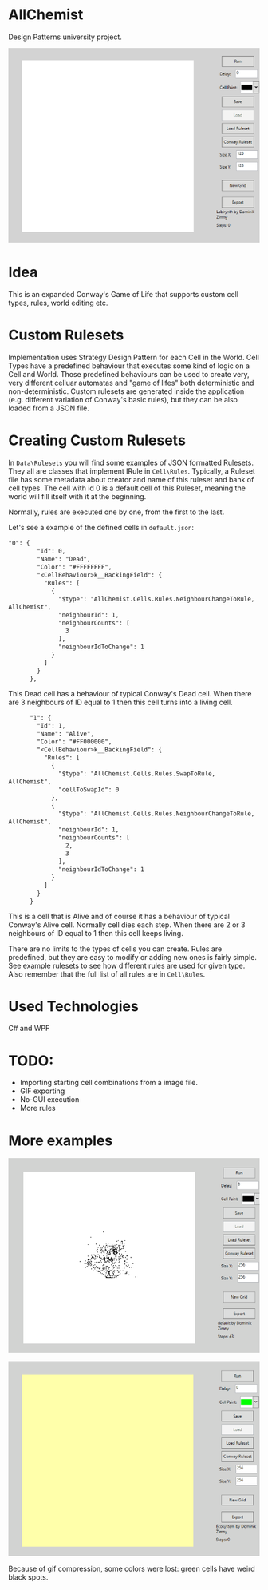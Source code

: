 # AllChemist
Design Patterns university project. 


![Example1](allchemist1_example.gif)

# Idea
This is an expanded Conway's Game of Life that supports custom cell types, rules, world editing etc.

# Custom Rulesets
Implementation uses Strategy Design Pattern for each Cell in the World. Cell Types have a predefined behaviour that executes some kind of logic on a Cell and World. Those predefined behaviours can be used to create very, very different celluar automatas and "game of lifes" both deterministic and non-deterministic. Custom rulesets are generated inside the application (e.g. different variation of Conway's basic rules), but they can be also loaded from a JSON file. 

# Creating Custom Rulesets
In `Data\Rulesets` you will find some examples of JSON formatted Rulesets. They all are classes that implement IRule in `Cell\Rules`. Typically, a Ruleset file has some metadata about creator and name of this ruleset and bank of cell types. The cell with id 0 is a default cell of this Ruleset, meaning the world will fill itself with it at the beginning.

Normally, rules are executed one by one, from the first to the last.

Let's see a example of the defined cells in `default.json`:
```
"0": {
        "Id": 0,
        "Name": "Dead",
        "Color": "#FFFFFFFF",
        "<CellBehaviour>k__BackingField": {
          "Rules": [
            {
              "$type": "AllChemist.Cells.Rules.NeighbourChangeToRule, AllChemist",
              "neighbourId": 1,
              "neighbourCounts": [
                3
              ],
              "neighbourIdToChange": 1
            }
          ]
        }
      },
```

This Dead cell has a behaviour of typical Conway's Dead cell. When there are 3 neighbours of ID equal to 1 then this cell turns into a living cell.

```
      "1": {
        "Id": 1,
        "Name": "Alive",
        "Color": "#FF000000",
        "<CellBehaviour>k__BackingField": {
          "Rules": [
            {
              "$type": "AllChemist.Cells.Rules.SwapToRule, AllChemist",
              "cellToSwapId": 0
            },
            {
              "$type": "AllChemist.Cells.Rules.NeighbourChangeToRule, AllChemist",
              "neighbourId": 1,
              "neighbourCounts": [
                2,
                3
              ],
              "neighbourIdToChange": 1
            }
          ]
        }
      }
```
This is a cell that is Alive and of course it has a behaviour of typical Conway's Alive cell. 
Normally cell dies each step. 
When there are 2 or 3 neighbours of ID equal to 1 then this cell keeps living.

There are no limits to the types of cells you can create. Rules are predefined, but they are easy to modify or adding new ones is fairly simple. See example rulesets to see how different rules are used for given type. Also remember that the full list of all rules are in `Cell\Rules`.

# Used Technologies
C# and WPF

# TODO:
- Importing starting cell combinations from a image file.
- GIF exporting
- No-GUI execution
- More rules

# More examples

![Example2](allchemist2_example.gif)

![Example3](allchemist3_example.gif)

Because of gif compression, some colors were lost: green cells have weird black spots.

